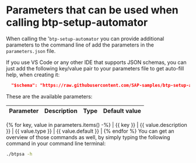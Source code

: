 # Parameters that can be used when calling btp-setup-automator

When calling the '`btp-setup-automator` you can provide additional parameters to the command line of add the parameters in the `parameters.json` file.

If you use VS Code or any other IDE that supports JSON schemas, you can just add the following key/value pair to your parameters file to get auto-fill help, when creating it:

````json
  "$schema": "https://raw.githubusercontent.com/SAP-samples/btp-setup-automator/main/libs/btpsa-usecase.json",
````

These are the available parameters:

| Parameter | Description | Type  | Default value |
|---|---|---|---|
{% for key, value in parameters.items() -%}
| {{ key }} | {{ value.description }} | {{ value.type }} | {{ value.default }} |
{% endfor %}
You can get an overview of those commands as well, by simply typing the following command in your command line terminal:

```bash
./btpsa -h
```
